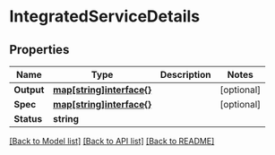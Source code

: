 # IntegratedServiceDetails

## Properties

Name | Type | Description | Notes
------------ | ------------- | ------------- | -------------
**Output** | [**map[string]interface{}**](.md) |  | [optional] 
**Spec** | [**map[string]interface{}**](.md) |  | [optional] 
**Status** | **string** |  | 

[[Back to Model list]](../README.md#documentation-for-models) [[Back to API list]](../README.md#documentation-for-api-endpoints) [[Back to README]](../README.md)


